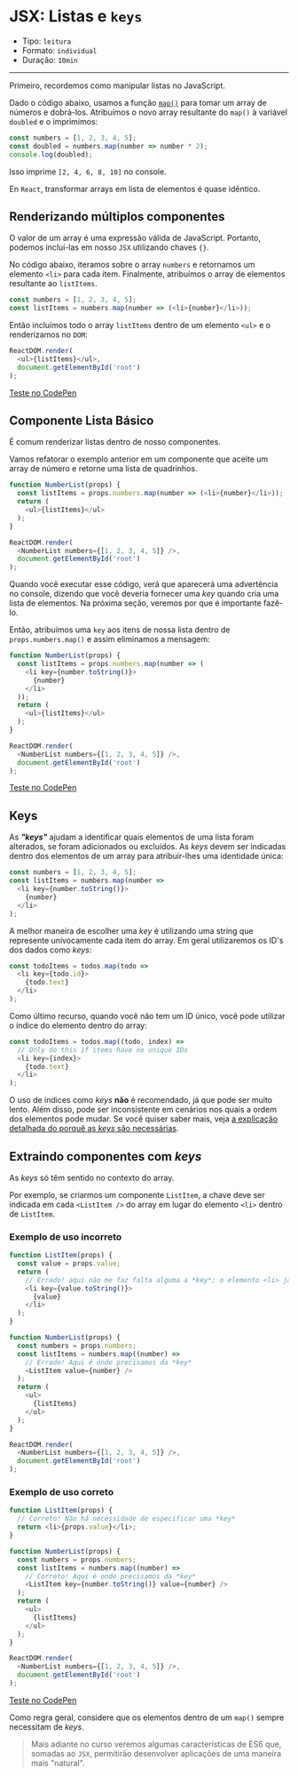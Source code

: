 # JSX: Listas e `keys`

* Tipo: `leitura`
* Formato: `individual`
* Duração: `10min`

***

Primeiro, recordemos como manipular listas no JavaScript.

Dado o código abaixo, usamos a função [`map()`](https://developer.mozilla.org/es/docs/Web/JavaScript/Referencia/Objetos_globales/Array/map) para tomar um array de números e dobrá-los. Atribuímos o novo array resultante do `map()` à variável `doubled` e o imprimimos:

```js
const numbers = [1, 2, 3, 4, 5];
const doubled = numbers.map(number => number * 2);
console.log(doubled);
```

Isso imprime `[2, 4, 6, 8, 10]` no console.

En `React`, transformar arrays em lista de elementos é quase idêntico.

## Renderizando múltiplos componentes

O valor de um array é uma expressão válida de JavaScript. Portanto, podemos incluí-las em nosso `JSX` utilizando chaves `{}`.

No código abaixo, iteramos sobre o array `numbers` e retornamos um elemento `<li>` para cada item. Finalmente, atribuímos o array de elementos resultante ao `listItems`.

```js
const numbers = [1, 2, 3, 4, 5];
const listItems = numbers.map(number => (<li>{number}</li>));
```

Então incluímos todo o array `listItems` dentro de um elemento `<ul>` e o renderizamos no `DOM`:

```js
ReactDOM.render(
  <ul>{listItems}</ul>,
  document.getElementById('root')
);
```

[Teste no CodePen](https://codepen.io/gaearon/pen/GjPyQr?editors=0011)

## Componente Lista Básico

É comum renderizar listas dentro de nosso componentes.

Vamos refatorar o exemplo anterior em um componente que aceite um array de número e retorne uma lista de quadrinhos.

```js
function NumberList(props) {
  const listItems = props.numbers.map(number => (<li>{number}</li>));
  return (
    <ul>{listItems}</ul>
  );
}

ReactDOM.render(
  <NumberList numbers={[1, 2, 3, 4, 5]} />,
  document.getElementById('root')
);
```

Quando você executar esse código, verá que aparecerá uma advertência no console, dizendo que você deveria fornecer uma *key* quando cria uma lista de elementos. Na próxima seção, veremos por que é importante fazê-lo.

Então, atribuímos uma `key` aos itens de nossa lista dentro de `props.numbers.map()` e assim eliminamos a mensagem:

```js
function NumberList(props) {
  const listItems = props.numbers.map(number => (
    <li key={number.toString()}>
      {number}
    </li>
  ));
  return (
    <ul>{listItems}</ul>
  );
}

ReactDOM.render(
  <NumberList numbers={[1, 2, 3, 4, 5]} />,
  document.getElementById('root')
);
```

[Teste no CodePen](https://codepen.io/gaearon/pen/jrXYRR?editors=0011)

## Keys

As ***"keys"*** ajudam a identificar quais elementos de uma lista foram alterados, se foram adicionados ou excluídos. As *keys* devem ser indicadas dentro dos elementos de um array para atribuir-lhes uma identidade única:

```js
const numbers = [1, 2, 3, 4, 5];
const listItems = numbers.map(number =>
  <li key={number.toString()}>
    {number}
  </li>
);
```

A melhor maneira de escolher uma *key* é utilizando uma string que represente univocamente cada item do array. Em geral utilizaremos os ID's dos dados como *keys*:

```js
const todoItems = todos.map(todo =>
  <li key={todo.id}>
    {todo.text}
  </li>
);
```

Como último recurso, quando você não tem um ID único, você pode utilizar o índice do elemento dentro do array:

```js
const todoItems = todos.map((todo, index) =>
  // Only do this if items have no unique IDs
  <li key={index}>
    {todo.text}
  </li>
);
```

O uso de índices como *keys* **não** é recomendado, já que pode ser muito lento. Além disso, pode ser inconsistente em cenários nos quais a ordem dos elementos pode mudar. Se você quiser saber mais, veja [a explicação detalhada do porquê as *keys* são necessárias](https://facebook.github.io/react/docs/reconciliation.html#recursing-on-children).

## Extraindo componentes com *keys*

As *keys* só têm sentido no contexto do array.

Por exemplo, se criarmos um componente `ListItem`, a chave deve ser indicada em cada `<ListItem />` do array em lugar do elemento `<li>` dentro de `ListItem`.

### Exemplo de uso incorreto

```js
function ListItem(props) {
  const value = props.value;
  return (
    // Errado! aqui não me faz falta alguma a *key*; o elemento <li> já tem uma identidade
    <li key={value.toString()}>
      {value}
    </li>
  );
}

function NumberList(props) {
  const numbers = props.numbers;
  const listItems = numbers.map((number) =>
    // Errado! Aqui é onde precisamos da *key*
    <ListItem value={number} />
  );
  return (
    <ul>
      {listItems}
    </ul>
  );
}

ReactDOM.render(
  <NumberList numbers={[1, 2, 3, 4, 5]} />,
  document.getElementById('root')
);
```

### Exemplo de uso correto

```js
function ListItem(props) {
  // Correto! Não há necessidade de especificar uma *key*
  return <li>{props.value}</li>;
}

function NumberList(props) {
  const numbers = props.numbers;
  const listItems = numbers.map((number) =>
    // Correto! Aqui é onde precisamos da *key*
    <ListItem key={number.toString()} value={number} />
  );
  return (
    <ul>
      {listItems}
    </ul>
  );
}

ReactDOM.render(
  <NumberList numbers={[1, 2, 3, 4, 5]} />,
  document.getElementById('root')
);
```

[Teste no CodePen](https://codepen.io/rthor/pen/QKzJKG?editors=0010)

Como regra geral, considere que os elementos dentro de um `map()` sempre necessitam de *keys*.

> Mais adiante no curso veremos algumas características de ES6 que, somadas ao `JSX`, permitirão desenvolver aplicações de uma maneira mais "natural".
